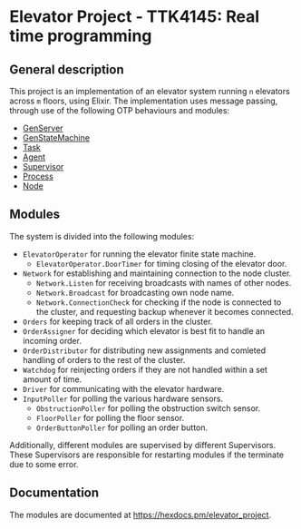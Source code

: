 # Elevator Project - TTK4145: Real time programming

## General description
This project is an implementation of an elevator system running `n` elevators across `m` floors, using Elixir. The implementation uses message passing, through use of the following OTP behaviours and modules:
- [GenServer](https://hexdocs.pm/elixir/GenServer.html)
- [GenStateMachine](https://hexdocs.pm/gen_state_machine/GenStateMachine.html)
- [Task](https://hexdocs.pm/elixir/Task.html)
- [Agent](https://hexdocs.pm/elixir/Agent.html)
- [Supervisor](https://hexdocs.pm/elixir/Supervisor.html)
- [Process](https://hexdocs.pm/elixir/Process.html)
- [Node](https://hexdocs.pm/elixir/Node.html)

## Modules
The system is divided into the following modules:
- `ElevatorOperator` for running the elevator finite state machine.
    - `ElevatorOperator.DoorTimer` for timing closing of the elevator door.
- `Network` for establishing and maintaining connection to the node cluster.
    - `Network.Listen` for receiving broadcasts with names of other nodes.
    - `Network.Broadcast` for broadcasting own node name.
    - `Network.ConnectionCheck` for checking if the node is connected to the cluster, and requesting backup whenever it becomes connected.
- `Orders` for keeping track of all orders in the cluster.
- `OrderAssigner` for deciding which elevator is best fit to handle an incoming order.
- `OrderDistributor` for distributing new assignments and comleted handling of orders to the rest of the cluster.
- `Watchdog` for reinjecting orders if they are not handled within a set amount of time.
- `Driver` for communicating with the elevator hardware.
- `InputPoller` for polling the various hardware sensors.
    - `ObstructionPoller` for polling the obstruction switch sensor.
    - `FloorPoller` for polling the floor sensor.
    - `OrderButtonPoller` for polling an order button.

Additionally, different modules are supervised by different Supervisors. These Supervisors are responsible for restarting modules if the terminate due to some error.

## Documentation

The modules are documented at https://hexdocs.pm/elevator_project.

